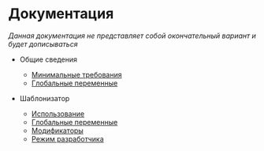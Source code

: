 Документация
============
*Данная документация не представляет собой окончательный вариант и будет дописываться*

* Общие сведения
   * [Минимальные требования](https://github.com/esclkm/cotonti-2/tree/master/docs/ru/general/requirements.md)
   * [Глобальные переменные](https://github.com/esclkm/cotonti-2/tree/master/docs/ru/general/globals.md)

* Шаблонизатор
   * [Использование](https://github.com/esclkm/cotonti-2/tree/master/docs/ru/template/readme.md)
   * [Глобальные переменные](https://github.com/esclkm/cotonti-2/tree/master/docs/ru/template/globals.md)
   * [Модификаторы](https://github.com/esclkm/cotonti-2/tree/master/docs/ru/template/modifiers.md)
   * [Режим разработчика](https://github.com/esclkm/cotonti-2/tree/master/docs/ru/template/debug.md)

